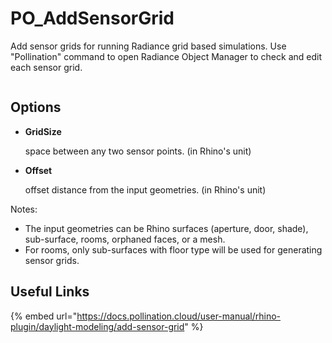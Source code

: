 # PO_AddSensorGrid

Add sensor grids for running Radiance grid based simulations. Use &quot;Pollination&quot; command to open Radiance Object Manager to check and edit each sensor grid.

<div>
<figure>
  <img src="https://user-images.githubusercontent.com/2915573/209876729-cd50c983-a1d6-413e-a1ae-e8148705cecc.gif" alt="">
</figure>
</div>

## Options

* **GridSize**

  space between any two sensor points. (in Rhino&apos;s unit)

* **Offset**

  offset distance from the input geometries. (in Rhino&apos;s unit)

Notes:

* The input geometries can be Rhino surfaces (aperture, door, shade), sub-surface, rooms, orphaned faces, or a mesh. 
* For rooms, only sub-surfaces with floor type will be used for generating sensor grids.

## Useful Links

{% embed url="https://docs.pollination.cloud/user-manual/rhino-plugin/daylight-modeling/add-sensor-grid" %}

